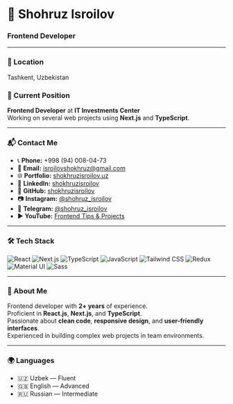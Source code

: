 <h1 align="left">👋 Shohruz Isroilov</h1>
<h3 align="left">Frontend Developer</h3>

---

### 📍 Location  
Tashkent, Uzbekistan  

### 💼 Current Position  
**Frontend Developer** at **IT Investments Center**  
Working on several web projects using **Next.js** and **TypeScript**.

---

### 📬 Contact Me
- 📞 **Phone:** +998 (94) 008-04-73  
- 📧 **Email:** [isroilovshokhruz@gmail.com](mailto:isroilovshokhruz@gmail.com)  
- 🌐 **Portfolio:** [shokhruzisroilov.uz](https://www.shokhruzisroilov.uz/portfolio)  
- 💼 **LinkedIn:** [shokhruzisroilov](https://www.linkedin.com/in/shokhruzisroilov/)  
- 🐙 **GitHub:** [shokhruzisroilov](https://github.com/shokhruzisroilov)  
- 📷 **Instagram:** [@shohruz_isroilov](https://www.instagram.com/shohruz_isroilov/)  
- 📢 **Telegram:** [@shohruz_isroilov](https://t.me/shohruz_isroilov)  
- ▶️ **YouTube:** [Frontend Tips & Projects](#)

---

### 🛠 Tech Stack
![React](https://img.shields.io/badge/React-61DAFB?style=for-the-badge&logo=react&logoColor=black)
![Next.js](https://img.shields.io/badge/Next.js-000000?style=for-the-badge&logo=next.js&logoColor=white)
![TypeScript](https://img.shields.io/badge/TypeScript-3178C6?style=for-the-badge&logo=typescript&logoColor=white)
![JavaScript](https://img.shields.io/badge/JavaScript-F7DF1E?style=for-the-badge&logo=javascript&logoColor=black)
![Tailwind CSS](https://img.shields.io/badge/TailwindCSS-06B6D4?style=for-the-badge&logo=tailwind-css&logoColor=white)
![Redux](https://img.shields.io/badge/Redux-764ABC?style=for-the-badge&logo=redux&logoColor=white)
![Material UI](https://img.shields.io/badge/MUI-0081CB?style=for-the-badge&logo=mui&logoColor=white)
![Sass](https://img.shields.io/badge/Sass-CC6699?style=for-the-badge&logo=sass&logoColor=white)

---

### 📝 About Me  
Frontend developer with **2+ years** of experience.  
Proficient in **React.js**, **Next.js**, and **TypeScript**.  
Passionate about **clean code**, **responsive design**, and **user-friendly interfaces**.  
Experienced in building complex web projects in team environments.

---

### 🌍 Languages
- 🇺🇿 Uzbek — Fluent  
- 🇬🇧 English — Advanced  
- 🇷🇺 Russian — Intermediate  
